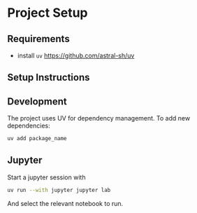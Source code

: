 # Project Setup

## Requirements

- install `uv` https://github.com/astral-sh/uv

## Setup Instructions

## Development

The project uses UV for dependency management. To add new dependencies:

```bash
uv add package_name
```

## Jupyter

Start a jupyter session with

```bash
uv run --with jupyter jupyter lab
```

And select the relevant notebook to run.
